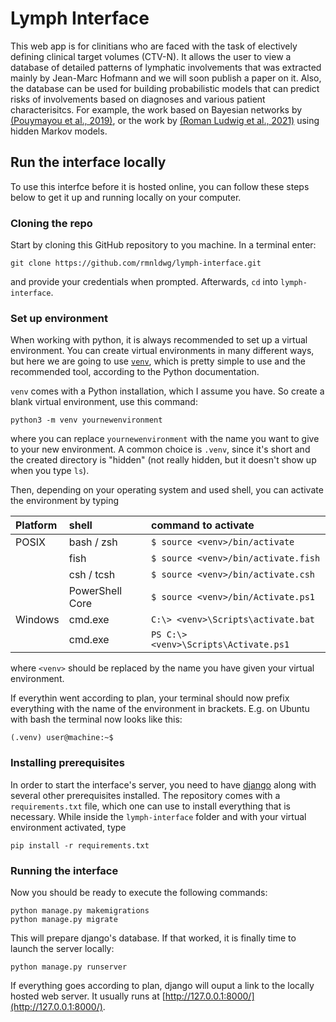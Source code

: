 # Lymph Interface

This web app is for clinitians who are faced with the task of electively defining clinical target volumes (CTV-N). It allows the user to view a database of detailed patterns of lymphatic involvements that was extracted mainly by Jean-Marc Hofmann and we will soon publish a paper on it. Also, the database can be used for building probabilistic models that can predict risks of involvements based on diagnoses and various patient characterisitcs. For example, the work based on Bayesian networks by [(Pouymayou et al., 2019)](https://iopscience.iop.org/article/10.1088/1361-6560/ab2a18/meta), or the work by [(Roman Ludwig et al., 2021)](https://www.nature.com/articles/s41598-021-91544-1) using hidden Markov models.

## Run the interface locally

To use this interfce before it is hosted online, you can follow these steps below to get it up and running locally on your computer.

### Cloning the repo

Start by cloning this GitHub repository to you machine. In a terminal enter:

```shell
git clone https://github.com/rmnldwg/lymph-interface.git
```

and provide your credentials when prompted. Afterwards, ``cd`` into ``lymph-interface``.

### Set up environment

When working with python, it is always recommended to set up a virtual environment. You can create virtual environments in many different ways, but here we are going to use [``venv``](https://docs.python.org/3/library/venv.html), which is pretty simple to use and the recommended tool, according to the Python documentation.

``venv`` comes with a Python installation, which I assume you have. So create a blank virtual environment, use this command:

```shell
python3 -m venv yournewenvironment
```

where you can replace ``yournewenvironment`` with the name you want to give to your new environment. A common choice is ``.venv``, since it's short and the created directory is "hidden" (not really hidden, but it doesn't show up when you type ``ls``).

Then, depending on your operating system and used shell, you can activate the environment by typing

| Platform | shell           | command to activate                     |
| :------- | :-------------- | :-------------------------------------- |
| POSIX    | bash / zsh      | ``$ source <venv>/bin/activate``        |
|          | fish            | ``$ source <venv>/bin/activate.fish``   |
|          | csh / tcsh      | ``$ source <venv>/bin/activate.csh``    |
|          | PowerShell Core | ``$ source <venv>/bin/Activate.ps1``    |
| Windows  | cmd.exe         | ``C:\> <venv>\Scripts\activate.bat``    |
|          | cmd.exe         | ``PS C:\> <venv>\Scripts\Activate.ps1`` |

where ``<venv>`` should be replaced by the name you have given your virtual environment.

If everythin went according to plan, your terminal should now prefix everything with the name of the environment in brackets. E.g. on Ubuntu with bash the terminal now looks like this:

```shell
(.venv) user@machine:~$
```

### Installing prerequisites

In order to start the interface's server, you need to have [django](https://www.djangoproject.com/) along with several other prerequisites installed. The repository comes with a ``requirements.txt`` file, which one can use to install everything that is necessary. While inside the ``lymph-interface`` folder and with your virtual environment activated, type

```shell
pip install -r requirements.txt
```

### Running the interface

Now you should be ready to execute the following commands:

```shell
python manage.py makemigrations
python manage.py migrate
```

This will prepare django's database. If that worked, it is finally time to launch the server locally:

```shell
python manage.py runserver
```

If everything goes according to plan, django will ouput a link to the locally hosted web server. It usually runs at [http://127.0.0.1:8000/](http://127.0.0.1:8000/).
